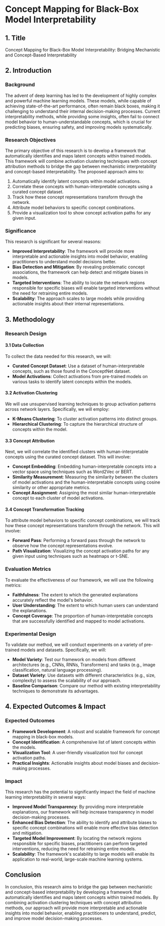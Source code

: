 # Concept Mapping for Black-Box Model Interpretability

## 1. Title
Concept Mapping for Black-Box Model Interpretability: Bridging Mechanistic and Concept-Based Interpretability

## 2. Introduction

### Background
The advent of deep learning has led to the development of highly complex and powerful machine learning models. These models, while capable of achieving state-of-the-art performance, often remain black boxes, making it challenging to understand their internal decision-making processes. Current interpretability methods, while providing some insights, often fail to connect model behavior to human-understandable concepts, which is crucial for predicting biases, ensuring safety, and improving models systematically.

### Research Objectives
The primary objective of this research is to develop a framework that automatically identifies and maps latent concepts within trained models. This framework will combine activation clustering techniques with concept attribution methods to bridge the gap between mechanistic interpretability and concept-based interpretability. The proposed approach aims to:
1. Automatically identify latent concepts within model activations.
2. Correlate these concepts with human-interpretable concepts using a curated concept dataset.
3. Track how these concept representations transform through the network.
4. Attribute model behaviors to specific concept combinations.
5. Provide a visualization tool to show concept activation paths for any given input.

### Significance
This research is significant for several reasons:
- **Improved Interpretability**: The framework will provide more interpretable and actionable insights into model behavior, enabling practitioners to understand model decisions better.
- **Bias Detection and Mitigation**: By revealing problematic concept associations, the framework can help detect and mitigate biases in models.
- **Targeted Interventions**: The ability to locate the network regions responsible for specific biases will enable targeted interventions without the need for retraining entire models.
- **Scalability**: The approach scales to large models while providing actionable insights about their internal representations.

## 3. Methodology

### Research Design

#### 3.1 Data Collection
To collect the data needed for this research, we will:
- **Curated Concept Dataset**: Use a dataset of human-interpretable concepts, such as those found in the ConceptNet dataset.
- **Model Activations**: Collect activations from pre-trained models on various tasks to identify latent concepts within the models.

#### 3.2 Activation Clustering
We will use unsupervised learning techniques to group activation patterns across network layers. Specifically, we will employ:
- **K-Means Clustering**: To cluster activation patterns into distinct groups.
- **Hierarchical Clustering**: To capture the hierarchical structure of concepts within the model.

#### 3.3 Concept Attribution
Next, we will correlate the identified clusters with human-interpretable concepts using the curated concept dataset. This will involve:
- **Concept Embedding**: Embedding human-interpretable concepts into a vector space using techniques such as Word2Vec or BERT.
- **Similarity Measurement**: Measuring the similarity between the clusters of model activations and the human-interpretable concepts using cosine similarity or other appropriate metrics.
- **Concept Assignment**: Assigning the most similar human-interpretable concept to each cluster of model activations.

#### 3.4 Concept Transformation Tracking
To attribute model behaviors to specific concept combinations, we will track how these concept representations transform through the network. This will involve:
- **Forward Pass**: Performing a forward pass through the network to observe how the concept representations evolve.
- **Path Visualization**: Visualizing the concept activation paths for any given input using techniques such as heatmaps or t-SNE.

### Evaluation Metrics
To evaluate the effectiveness of our framework, we will use the following metrics:
- **Faithfulness**: The extent to which the generated explanations accurately reflect the model's behavior.
- **User Understanding**: The extent to which human users can understand the explanations.
- **Concept Coverage**: The proportion of human-interpretable concepts that are successfully identified and mapped to model activations.

### Experimental Design
To validate our method, we will conduct experiments on a variety of pre-trained models and datasets. Specifically, we will:
- **Model Variety**: Test our framework on models from different architectures (e.g., CNNs, RNNs, Transformers) and tasks (e.g., image classification, natural language processing).
- **Dataset Variety**: Use datasets with different characteristics (e.g., size, complexity) to assess the scalability of our approach.
- **Baseline Comparison**: Compare our method with existing interpretability techniques to demonstrate its advantages.

## 4. Expected Outcomes & Impact

### Expected Outcomes
- **Framework Development**: A robust and scalable framework for concept mapping in black-box models.
- **Concept Identification**: A comprehensive list of latent concepts within the models.
- **Visualization Tool**: A user-friendly visualization tool for concept activation paths.
- **Practical Insights**: Actionable insights about model biases and decision-making processes.

### Impact
This research has the potential to significantly impact the field of machine learning interpretability in several ways:
- **Improved Model Transparency**: By providing more interpretable explanations, our framework will help increase transparency in model decision-making processes.
- **Enhanced Bias Detection**: The ability to identify and attribute biases to specific concept combinations will enable more effective bias detection and mitigation.
- **Targeted Model Improvement**: By locating the network regions responsible for specific biases, practitioners can perform targeted interventions, reducing the need for retraining entire models.
- **Scalability**: The framework's scalability to large models will enable its application to real-world, large-scale machine learning systems.

## Conclusion
In conclusion, this research aims to bridge the gap between mechanistic and concept-based interpretability by developing a framework that automatically identifies and maps latent concepts within trained models. By combining activation clustering techniques with concept attribution methods, our approach will provide more interpretable and actionable insights into model behavior, enabling practitioners to understand, predict, and improve model decision-making processes.